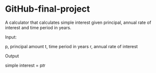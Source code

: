 # GitHub-final-project

A calculator that calculates simple interest given principal, annual rate of interest and time period in years.

Input:

   p, principal amount
   t, time period in years
   r, annual rate of interest


Output

   simple interest = p*t*r
